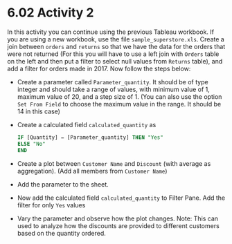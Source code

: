 # 6.02 Activity 2

In this activity you can continue using the previous Tableau workbook.
If you are using a new workbook, use the file `sample_superstore.xls`. Create a join between `orders` and `returns` so that we have the data for the orders that were not returned (For this you will have to use a left join with `Orders` table on the left and then put a filter to select null values from `Returns` table), and add a filter for orders made in 2017. Now follow the steps below:

- Create a parameter called `Parameter_quantity`. It should be of type integer and should take a range of values, with minimum value of 1, maximum value of 20, and a step size of 1. (You can also use the option `Set From Field` to choose the maximum value in the range. It should be 14 in this case)
- Create a calculated field `calculated_quantity` as

  ```sql
  IF [Quantity] = [Parameter_quantity] THEN "Yes"
  ELSE "No"
  END
  ```

- Create a plot between `Customer Name` and `Discount` (with average as aggregation). (Add all members from `Customer Name`)
- Add the parameter to the sheet. 
- Now add the calculated field `calculated_quantity` to Filter Pane. Add the filter for only `Yes` values
- Vary the parameter and observe how the plot changes.
  Note: This can used to analyze how the discounts are provided to different customers based on the quantity ordered.
